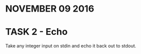 # NOVEMBER 09 2016

# TASK 2 - Echo

Take any integer input on stdin and echo it back out to stdout.